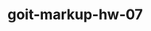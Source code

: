 # goit-markup-hw-07




<!-- 

to do
 in html: 
 - del class: logo
 - del class: button
 - del class: container
 - del class: section (leave only name of the section)
 - del class: iconbox

 work on contacts in header

 check all the containers in all sections

 .beckdrop.is-hidden check if works in _modal.scss






2. -->